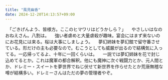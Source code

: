 ```yaml
---
title: "風見幽香"
date: 2024-12-20T14:13:57+09:00
---
```

　「ごきげんよう、皆様方。ここのヒマワリはどうかしら？」
　やさしいはなのおねえさん。八割は。
　強い者虐めと大量虐殺が趣味。宴会にはまず来ないのにお花見には来る。桜は大事にしましょう。
　夢幻姉妹を夢幻館で留守番させている。形だけの主も必要なので。むこうとしても威厳が出るので結構気に入ってる。一応帰ってるよ、十年に一回くらいは。
　一説では夢幻姉妹を花で封じ込めてるとか。これは魔軍の都合解釈。他にも魔神に次ぐ戦闘力とか、元人間とか、ドレミー・スイートを夢世界でねじ伏せて新世界を作らせたとか荒唐無稽な噂が結構多い。ドレミーさんはただの夢の管理者やぞ。
　
